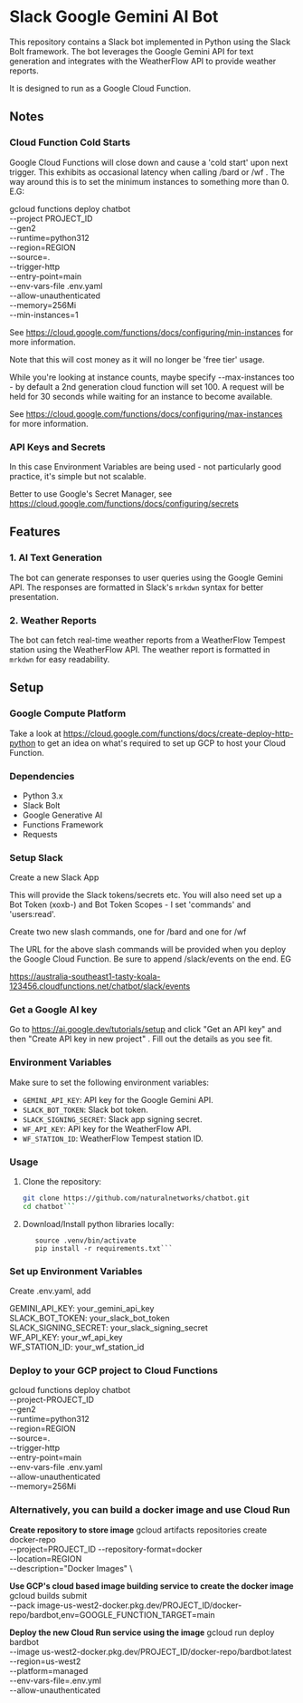 # Slack Google Gemini AI Bot

This repository contains a Slack bot implemented in Python using the Slack Bolt framework. The bot leverages the Google Gemini API for text generation and integrates with the WeatherFlow API to provide weather reports. 

It is designed to run as a Google Cloud Function.

## Notes

### Cloud Function Cold Starts

Google Cloud Functions will close down and cause a 'cold start' upon next trigger. This exhibits as occasional latency when calling /bard or /wf . The way around this is to set the minimum instances to something more than 0. E.G:

gcloud functions deploy chatbot \
--project PROJECT_ID \
--gen2 \
--runtime=python312 \
--region=REGION \
--source=. \
--trigger-http \
--entry-point=main \
--env-vars-file .env.yaml \
--allow-unauthenticated \
--memory=256Mi \
--min-instances=1

See https://cloud.google.com/functions/docs/configuring/min-instances for more information.

Note that this will cost money as it will no longer be 'free tier' usage.

While you're looking at instance counts, maybe specify --max-instances too - by default a 2nd generation cloud function will set 100. A request will be held for 30 seconds while waiting for an instance to become available.

See https://cloud.google.com/functions/docs/configuring/max-instances for more information.

### API Keys and Secrets

In this case Environment Variables are being used - not particularly good practice, it's simple but not scalable.

Better to use Google's Secret Manager, see https://cloud.google.com/functions/docs/configuring/secrets

## Features

### 1. AI Text Generation

The bot can generate responses to user queries using the Google Gemini API. The responses are formatted in Slack's `mrkdwn` syntax for better presentation.

### 2. Weather Reports

The bot can fetch real-time weather reports from a WeatherFlow Tempest station using the WeatherFlow API. The weather report is formatted in `mrkdwn` for easy readability.

## Setup

### Google Compute Platform

Take a look at https://cloud.google.com/functions/docs/create-deploy-http-python to get an idea on what's required to set up GCP to host your Cloud Function.

### Dependencies

- Python 3.x
- Slack Bolt
- Google Generative AI
- Functions Framework
- Requests

### Setup Slack

Create a new Slack App

This will provide the Slack tokens/secrets etc. You will also need set up a Bot Token (xoxb-) and Bot Token Scopes - I set 'commands' and 'users:read'.

Create two new slash commands, one for /bard and one for /wf

The URL for the above slash commands will be provided when you deploy the Google Cloud Function. Be sure to append /slack/events on the end. EG

https://australia-southeast1-tasty-koala-123456.cloudfunctions.net/chatbot/slack/events

### Get a Google AI key

Go to https://ai.google.dev/tutorials/setup and click "Get an API key" and then "Create API key in new project" . Fill out the details as you see fit.

### Environment Variables

Make sure to set the following environment variables:

- `GEMINI_API_KEY`: API key for the Google Gemini API.
- `SLACK_BOT_TOKEN`: Slack bot token.
- `SLACK_SIGNING_SECRET`: Slack app signing secret.
- `WF_API_KEY`: API key for the WeatherFlow API.
- `WF_STATION_ID`: WeatherFlow Tempest station ID.

### Usage

1. Clone the repository:

   ```bash
   git clone https://github.com/naturalnetworks/chatbot.git
   cd chatbot```

2. Download/Install python libraries locally:

   ```python3 -m venv .venv
      source .venv/bin/activate
      pip install -r requirements.txt```

### Set up Environment Variables

Create .env.yaml, add

GEMINI_API_KEY: your_gemini_api_key \
SLACK_BOT_TOKEN: your_slack_bot_token \
SLACK_SIGNING_SECRET: your_slack_signing_secret \
WF_API_KEY: your_wf_api_key \
WF_STATION_ID: your_wf_station_id 

### Deploy to your GCP project to Cloud Functions

gcloud functions deploy chatbot \
--project-PROJECT_ID \
--gen2 \
--runtime=python312 \
--region=REGION \
--source=. \
--trigger-http \
--entry-point=main \
--env-vars-file .env.yaml \
--allow-unauthenticated \
--memory=256Mi

### Alternatively, you can build a docker image and use Cloud Run

**Create repository to store image**
gcloud artifacts repositories create docker-repo \
--project=PROJECT_ID
--repository-format=docker \
--location=REGION \
--description="Docker Images" \

**Use GCP's cloud based image building service to create the docker image**
gcloud builds submit \
--pack image-us-west2-docker.pkg.dev/PROJECT_ID/docker-repo/bardbot,env=GOOGLE_FUNCTION_TARGET=main

**Deploy the new Cloud Run service using the image**
gcloud run deploy bardbot \
--image us-west2-docker.pkg.dev/PROJECT_ID/docker-repo/bardbot:latest \
--region=us-west2 \
--platform=managed \
--env-vars-file=.env.yml \
--allow-unauthenticated
